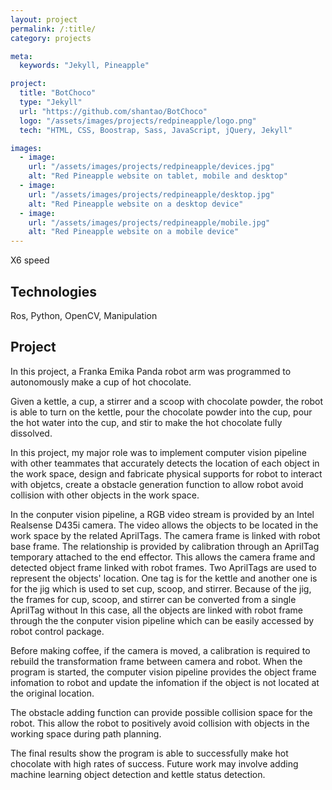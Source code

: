 ```yaml
---
layout: project
permalink: /:title/
category: projects

meta:
  keywords: "Jekyll, Pineapple"

project:
  title: "BotChoco"
  type: "Jekyll"
  url: "https://github.com/shantao/BotChoco"
  logo: "/assets/images/projects/redpineapple/logo.png"
  tech: "HTML, CSS, Boostrap, Sass, JavaScript, jQuery, Jekyll"

images:
  - image:
    url: "/assets/images/projects/redpineapple/devices.jpg"
    alt: "Red Pineapple website on tablet, mobile and desktop"
  - image:
    url: "/assets/images/projects/redpineapple/desktop.jpg"
    alt: "Red Pineapple website on a desktop device"
  - image:
    url: "/assets/images/projects/redpineapple/mobile.jpg"
    alt: "Red Pineapple website on a mobile device"
---
```


X6 speed 

## Technologies
Ros, Python, OpenCV, Manipulation

## Project
<p>In this project, a Franka Emika Panda robot arm was programmed to autonomously make a cup of hot chocolate.</p>


<p>Given a kettle, a cup, a stirrer and a scoop with chocolate powder, the robot is able to turn on the kettle, pour the chocolate powder into the cup, pour the hot water into the cup, and stir to make the hot chocolate fully dissolved.</p>

<p>In this project, my major role was to implement computer vision pipeline with other teammates that accurately detects the location of each object in the work space, design and fabricate physical supports for robot to interact with objetcs, create a obstacle generation function to allow robot avoid collision with other objects in the work space.</p>

<p>In the conputer vision pipeline, a RGB video stream is provided by an Intel Realsense D435i camera. The video allows the objects to be located in the work space by the related AprilTags. The camera frame is linked with robot base frame. The relationship is provided by calibration through an AprilTag temporary attached to the end effector. This allows the camera frame and detected object frame linked with robot frames. Two AprilTags are used to represent the objects' location. One tag is for the kettle and another one is for the jig which is used to set cup, scoop, and stirrer. Because of the jig, the frames for cup, scoop, and stirrer can be converted from a single AprilTag without  In this case, all the objects are linked with robot frame through the the conputer vision pipeline which can be easily accessed by robot control package.</p>

<p>Before making coffee, if the camera is moved, a calibration is required to rebuild the transformation frame between camera and robot. When the program is started, the computer vision pipeline provides the object frame infomation to robot and update the infomation if the object is not located at the original location. </p>

<p>The obstacle adding function can provide possible collision space for the robot. This allow the robot to positively avoid collision with objects in the working space during path planning.</p>

<p>The final results show the program is able to successfully make hot chocolate with high rates of success. Future work may involve adding machine learning object detection and kettle status detection.</p>
